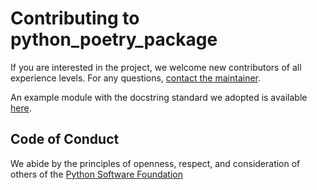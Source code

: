 Contributing to python_poetry_package
============================

If you are interested in the project, we welcome new contributors of all
experience levels. For any questions, [contact the maintainer](mailto:info@davidelanza.it).

An example module with the docstring standard we adopted is available
[here](../docs/docstring_example/template.py).


Code of Conduct
---------------

We abide by the principles of openness, respect, and consideration of others of
the [Python Software Foundation](https://www.python.org/psf/codeofconduct/)
